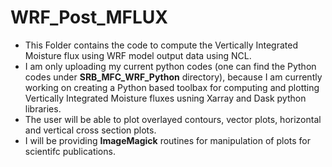 # WRF_Post_MFLUX
- This Folder contains the code to compute the Vertically Integrated Moisture flux using WRF model output data using NCL.
- I am only uploading my current python codes (one can find the Python codes under **SRB_MFC_WRF_Python** directory), because I am currently working on creating a Python based toolbax for computing and plotting Vertically Integrated Moisture fluxes usning Xarray and Dask python libraries.
- The user will be able to plot overlayed contours, vector plots, horizontal and vertical cross section plots.
- I will be providing **ImageMagick** routines for manipulation of plots for scientifc publications.
